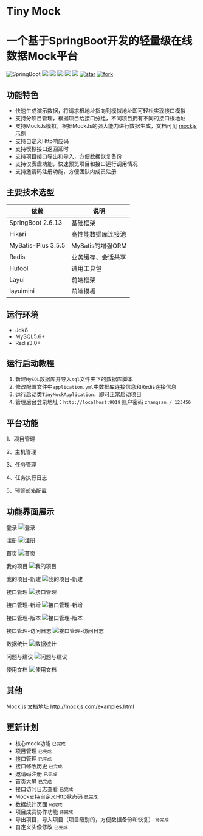 # Tiny Mock
# 一个基于SpringBoot开发的轻量级在线数据Mock平台

![SpringBoot](https://img.shields.io/badge/springboot-2.6.13-green.svg?style=flat-square)
<a href="https://github.com/llllllxy/tiny-mock/stargazers"><img src="https://img.shields.io/github/stars/llllllxy/tiny-mock?style=flat-square&logo=GitHub"></a>
<a href="https://github.com/llllllxy/tiny-mock/network/members"><img src="https://img.shields.io/github/forks/llllllxy/tiny-mock?style=flat-square&logo=GitHub"></a>
<a href="https://github.com/llllllxy/tiny-mock/watchers"><img src="https://img.shields.io/github/watchers/llllllxy/tiny-mock?style=flat-square&logo=GitHub"></a>
<a href="https://github.com/llllllxy/tiny-mock/issues"><img src="https://img.shields.io/github/issues/llllllxy/tiny-mock.svg?style=flat-square&logo=GitHub"></a>
<a href="https://github.com/llllllxy/tiny-mock/blob/master/LICENSE"><img src="https://img.shields.io/github/license/llllllxy/tiny-mock.svg?style=flat-square"></a>
<a href='https://gitee.com/leisureLXY/tiny-mock/stargazers'><img src='https://gitee.com/leisureLXY/tiny-mock/badge/star.svg?theme=dark' alt='star'></img></a>
<a href='https://gitee.com/leisureLXY/tiny-mock/members'><img src='https://gitee.com/leisureLXY/tiny-mock/badge/fork.svg?theme=dark' alt='fork'></img></a>

## 功能特色
- 快速生成演示数据，将请求根地址指向到模拟地址即可轻松实现接口模拟
- 支持分项目管理，根据项目给接口分组，不同项目拥有不同的接口根地址
- 支持MockJs模拟，根据MockJs的强大能力进行数据生成，文档可见 [mockjs示例](http://mockjs.com/examples.html)
- 支持自定义Http响应码
- 支持模拟接口返回延时
- 支持项目接口导出和导入，方便数据恢复备份
- 支持仪表盘功能，快速预览项目和接口运行调用情况
- 支持邀请码注册功能，方便团队内成员注册

## 主要技术选型

| 依赖                | 说明           |
|-------------------|--------------   |
| SpringBoot 2.6.13 | 基础框架         |
| Hikari            | 高性能数据库连接池 |
| MyBatis-Plus 3.5.5   | MyBatis的增强ORM |
| Redis             | 业务缓存、会话共享    |
| Hutool             | 通用工具包 |
| Layui             | 前端框架         |
| layuimini             | 前端模板         |


## 运行环境
- Jdk8
- MySQL5.6+
- Redis3.0+

## 运行启动教程
1. 新建`MySQL`数据库并导入`sql`文件夹下的数据库脚本
2. 修改配置文件中`application.yml`中数据库连接信息和Redis连接信息
3. 运行启动类`TinyMockApplication`，即可正常启动项目
4. 管理后台登录地址：`http://localhost:9019`  账户密码 `zhangsan / 123456`

## 平台功能
1、项目管理

2、主机管理

3、任务管理

4、任务执行日志

5、预警邮箱配置


## 功能界面展示

登录
![登录](src/main/resources/static/images/readme/登录.png)

注册
![注册](src/main/resources/static/images/readme/注册.png)

首页
![首页](src/main/resources/static/images/readme/首页.png)

我的项目
![我的项目](src/main/resources/static/images/readme/我的项目.png)

我的项目-新建
![我的项目-新建](src/main/resources/static/images/readme/我的项目-新建.png)

接口管理
![接口管理](src/main/resources/static/images/readme/接口管理.png)

接口管理-新增
![接口管理-新增](src/main/resources/static/images/readme/接口管理-新增.png)

接口管理-版本
![接口管理-版本](src/main/resources/static/images/readme/接口管理-版本.png)

接口管理-访问日志
![接口管理-访问日志](src/main/resources/static/images/readme/接口管理-访问日志.png)

数据统计
![数据统计](src/main/resources/static/images/readme/数据统计.png)

问题与建议
![问题与建议](src/main/resources/static/images/readme/问题与建议.png)

使用文档
![使用文档](src/main/resources/static/images/readme/使用文档.png)



## 其他
Mock.js 文档地址 http://mockjs.com/examples.html

## 更新计划
- 核心mock功能  `已完成`
- 项目管理  `已完成`
- 接口管理  `已完成`
- 接口修改历史  `已完成`
- 邀请码注册 `已完成`
- 首页大屏 `已完成`
- 接口访问日志查看  `已完成`
- Mock支持自定义Http状态码  `已完成`
- 数据统计页面 `待完成`
- 项目成员协作功能 `待完成`
- 导出项目，导入项目（项目级别的，方便数据备份和恢复） `待完成`
- 自定义头像修改 `已完成`